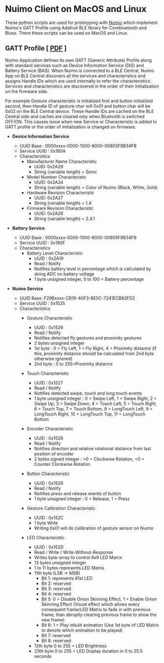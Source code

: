 # Nuimo Client on MacOS and Linux
These python scripts are used for prototyping with [Nuimo](https://www.senic.com/en/sonos) which implement Nuimo's GATT Profile using Adafruit BLE library for Corebluetooth and Bluez. There these scripts can be used on MacOS and Linux.

## GATT Profile [ [PDF](https://files.senic.com/nuimo-gatt-profile.pdf) ]
Nuimo Application defines its own GATT (Generic Attribute) Profile along with standard services such as Device Information Service (DIS) and Battery Service (BAS). When Nuimo is connected to a BLE Central, Nuimo App on BLE Central discovers all the services and characteristics and assigns Handle IDs which are used internally to refer the characteristics. Services and characteristics are discovered in the order of their initialization on the firmware side. 

For example Gesture characteristic is initialized first and button initialized second, then Handle ID of gesture char will 0x01 and button char will be 0x02 on the BLE Central device. These Handle IDs are cached on the BLE Central side and caches are cleared only when Bluetooth is switched OFF/ON. This causes issue when new Service or Characteristic is added to GATT profile or the order of initialization is changed on firmware.

- **Device Information Service**
	- UUID Base : 0000xxxx-0000-1000-8000-00805F9B34FB
	- Service UUID : 0x180A
	- Characteristics
		- Manufacturer Name Characteristic
			- UUID: 0x2A29
			- String (variable length) = Senic
		- Model Number Characteristic 
			- UUID: 0x2A24
			- String (variable length) = Color of Nuimo (Black, White, Gold)
		- Hardware Revision Characteristic
			- UUID: 0x2A27
			- String (variable length) = 1.4
		- Firmware Revision Characteristic
			- UUID: 0x2A26
			- String (variable length) = 2.4.1

- **Battery Service**
	- UUID Base : 0000xxxx-0000-1000-8000-00805F9B34FB
	- Service UUID : 0x180F
	- Characteristics
		- Battery Level Characteristic
			- UUID : 0x2A19
			- Read / Notify 
			- Notifies battery level in percentage which is calculated by doing ADC on battery voltage
			- 1 byte unsigned integer, 0 to 100 = Battery percentage

- **Nuimo Service**
	- UUID Base: F29Bxxxx-CB19-40F3-BE5C-7241ECB82FD2
	- Service UUID : 0x1525
	- Characteristics
		- Gesture Characteristic
			- UUID : 0x1526
			- Read / Notify
			- Notifies detected fly gestures and proximity gestures
			- 2 bytes unsigned integer
			- 1st byte : 0 = Fly Left, 1 = Fly Right, 4 = Proximity distance (if this, proximity distance should be calculated from 2nd byte otherwise ignored)
			- 2nd byte : 0 to 255=Proximity distance
			
		- Touch Characteristic
			- UUID : 0x1527
			- Read / Notify
			- Notifies detected swipe, touch and long touch events
			- 1 byte unsigned integer :  0 = Swipe Left, 1 = Swipe Right, 2 = Swipe Up, 3 = Swipe Down, 4 = Touch Left, 5 = Touch Right, 6 = Touch Top, 7 = Touch Bottom, 8 = LongTouch Left, 9 = LongTouch Right, 10 = LongTouch Top, 11 = LongTouch Bottom
		
		- Encoder Characteristic
			- UUID : 0x1528
			- Read / Notify
			- Notifies direction and relative rotational distance from last position of encoder
			- 2 bytes signed integer : >0 = Clockwise Rotation, <0 = Counter Clockwise Rotation
		
		- Button Characteristic
			- UUID : 0x1529
			- Read / Notify
			- Notifies press and release events of button
			- 1 byte unsigned integer : 0 = Release, 1 = Press

		- Gesture Calibration Characteristic
			- UUID : 0x152C
			- 1 byte Write
			- Writing 0x01 will do calibration of gesture sensor on Nuimo

		- LED Characteristic
			- UUID : 0x152D
			- Read / Write / Write-Without-Response
			- Writes byte-array to control 9x9 LED Matrix
			- 13 bytes unsigned integer
			- 1 to 11 bytes represents LED Matrix
			- 11th byte (LSB -> MSB)
				- Bit 1: represents 81st LED
				- Bit 2: reserved
				- Bit 3: reserved
				- Bit 4: reserved
				- Bit 5: 0 = Disable Onion Skinning Effect, 1 = Enable Onion Skinning Effect (Visual effect which allows every consequent frame/LED Matrix to fade in with previous frame; than abruptly clearing previous frame to show the new frame)
				- Bit 6: 1 = Play inbuilt animation (Use 1st byte of LED Matrix to denote which animation to be played)
				- Bit 7: reserved
				- Bit 8: reserved
			- 12th byte 0 to 255 = LED Brightness
			- 23th byte 0 to 255 = LED Display duration in 0 to 25.5 seconds
